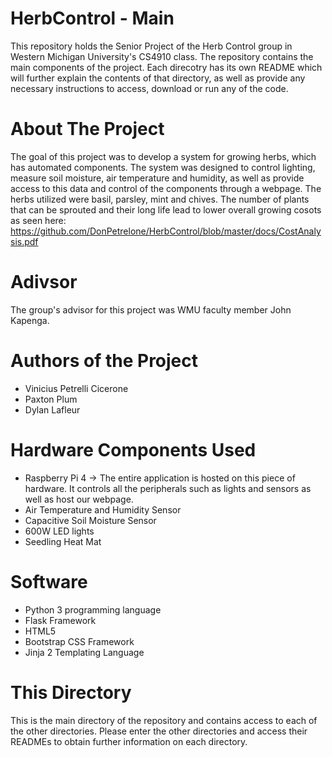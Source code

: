 # HerbControl - Main

This repository holds the Senior Project of the Herb Control group in Western Michigan University's CS4910 class. The repository contains the main components of the project. Each direcotry has its own README which will further explain the contents of that directory, as well as provide any necessary instructions to access, download or run any of the code.

# About The Project

The goal of this project was to develop a system for growing herbs, which has automated components. The system was designed to control lighting, measure soil moisture, air temperature and humidity, as well as provide access to this data and control of the components through a webpage. The herbs utilized were basil, parsley, mint and chives. The number of plants that can be sprouted and their long life lead to lower overall growing cosots as seen here:
https://github.com/DonPetrelone/HerbControl/blob/master/docs/CostAnalysis.pdf

# Adivsor

The group's advisor for this project was WMU faculty member John Kapenga.

# Authors of the Project

- Vinicius Petrelli Cicerone
- Paxton Plum
- Dylan Lafleur

# Hardware Components Used

- Raspberry Pi 4 -> The entire application is hosted on this piece of hardware. It controls all the peripherals such as lights and sensors as well as host our webpage.
- Air Temperature and Humidity Sensor
- Capacitive Soil Moisture Sensor
- 600W LED lights
- Seedling Heat Mat

# Software

- Python 3 programming language
- Flask Framework
- HTML5
- Bootstrap CSS Framework
- Jinja 2 Templating Language

# This Directory

This is the main directory of the repository and contains access to each of the other directories. Please enter the other directories and access their READMEs to obtain further information on each directory.
